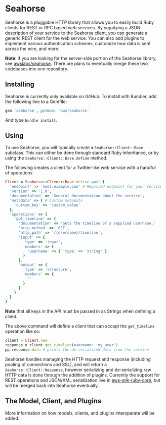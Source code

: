 # Seahorse

Seahorse is a pluggable HTTP library that allows you to easily build
Ruby clients for REST or RPC based web services. By supplying a JSON description
of your service to the Seahorse client, you can generate a generic REST client
for the web service. You can also add plugins to implement various
authentication schemes, customize how data is sent across the wire, and more.

**Note**: if you are looking for the server-side portion of the Seahorse
library, see [awslabs/seahorse](http://github.com/awslabs/seahorse). There are
plans to eventually merge these two codebases into one repository.

## Installing

Seahorse is currently only available on GitHub. To install with Bundler, add
the following line to a Gemfile:

```ruby
gem 'seahorse', github: 'aws/seahorse'
```

And type `bundle install`.

## Using

To use Seahorse, you will typically create a `Seahorse::Client::Base` subclass.
This can either be done through standard Ruby inheritance, or by using the
`Seahorse::Client::Base.define` method.

The following creates a client for a Twitter-like web service with a handful
of operations:

```ruby
Client = Seahorse::Client::Base.define api: {
  'endpoint' => 'host.example.com' # Required endpoint for your service
  'version' => '1.0',
  'documentation' => 'General documentation about the service',
  'metadata' => { # Custom metadata
    'custom_key' => 'custom_value'
  },
  'operations' => {
    'get_timeline' => {
      'documentation' => 'Gets the timeline of a supplied username.'
      'http_method' => 'GET',
      'http_path' => '/{username}/timeline',
      'input' => {
        'type' => 'input',
        'members' => {
          'username' => { 'type' => 'string' }
        }
      },
      'output' => {
        'type' => 'structure',
        'members' => {
          ''
        }
      }
    }
  }
}
```

**Note** that all keys in the API must be passed in as Strings when defining
a client.

The above command will define a client that can accept the `get_timeline`
operation like so:

```ruby
client = Client.new
response = client.get_timeline(username: 'my_user')
pp response.data # prints the de-serialized data from the service
```

Seahorse handles managing the HTTP request and response (including pooling of
connections and SSL), and will return a `Seahorse::Client::Response`, however
serializing and de-serializing raw HTTP data is done through the addition of
plugins. Currently the support for REST operations and JSON/XML serialization
live in [aws-sdk-ruby-core](http://github.com/aws/aws-sdk-ruby-core), but will
be merged back into Seahorse eventually.

## The Model, Client, and Plugins

More information on how models, clients, and plugins interoperate will be added.
